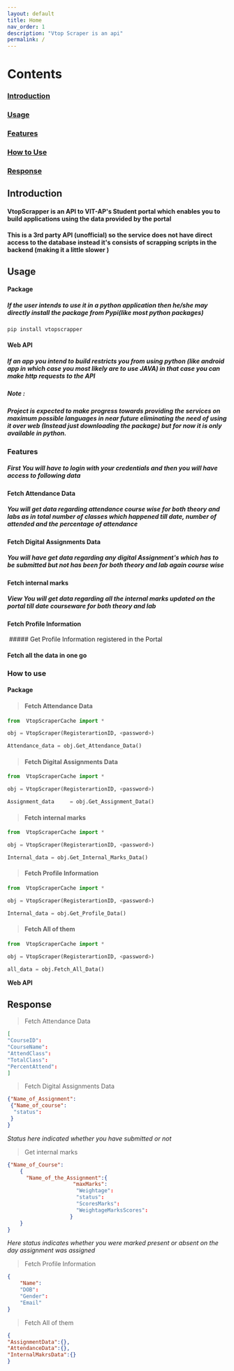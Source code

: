```yaml
---
layout: default
title: Home
nav_order: 1
description: "Vtop Scraper is an api"
permalink: /
---
```


# Contents

### [Introduction](#intro)

### [Usage](#usage)

### [Features](#features)

### [How to Use](#htc)

### [Response](#resp)

<a name="intro"></a>

## Introduction

#### VtopScrapper is an API to VIT-AP's Student portal which enables you to build applications using the data provided by the portal

#### This is a 3rd party API (unofficial) so the service does not have direct access to the database instead it's consists of scrapping scripts in the backend (making it a little slower )<a name="usage"></a>

## Usage

#### **Package** 

##### If the user intends to use it in a python application then he/she may directly install the package from Pypi(like most python packages)

    pip install vtopscrapper

#### **Web API** 

##### If an app you intend to build restricts you from using python (like android app in which case you most likely are to use JAVA) in that case you can make http requests to the API

##### **Note** : 

##### Project is expected to make progress towards providing the services on maximum possible languages in near future eliminating the need of using it over web (Instead just downloading the package) but for now it is only available in python.

<a name="features"></a>

### Features

##### First You will have to login with your credentials and then you will have access to following data

   #### **Fetch Attendance Data**

##### You will get data regarding attendance course wise for both theory and labs as in total number of classes which happened till date, number of attended and the percentage of attendance


   #### **Fetch Digital Assignments Data** 

   ##### You will have get data regarding any digital Assignment's which has to be submitted but not has been for both theory and lab again course wise

   #### **Fetch internal marks**

##### View You will get data regarding all the internal marks updated on the portal till date courseware for both theory and lab

#### **Fetch Profile Information**

​	##### Get Profile Information registered in the Portal 



   #### **Fetch all the data in one go**

<a name="htc"></a>

### How to use

#### **Package**



> #### Fetch Attendance Data

```python
from  VtopScraperCache import *

obj = VtopScraper(RegisterartionID, <password>)

Attendance_data = obj.Get_Attendance_Data()
```



> #### Fetch Digital Assignments Data

```python
from  VtopScraperCache import *

obj = VtopScraper(RegisterartionID, <password>)

Assignment_data     = obj.Get_Assignment_Data()
```



> #### Fetch internal marks

```python
from  VtopScraperCache import *

obj = VtopScraper(RegisterartionID, <password>)

Internal_data = obj.Get_Internal_Marks_Data()
```



> #### Fetch Profile Information

```python
from  VtopScraperCache import *

obj = VtopScraper(RegisterartionID, <password>)

Internal_data = obj.Get_Profile_Data()
```




> #### Fetch All of them

```python
from  VtopScraperCache import *

obj = VtopScraper(RegisterartionID, <password>)

all_data = obj.Fetch_All_Data()

```


**Web API**




<a name="intro"></a>

## Response

> Fetch Attendance Data

```json
[
"CourseID":
"CourseName":
"AttendClass":
"TotalClass":
"PercentAttend":
]
```



> Fetch Digital Assignments Data

```json
{"Name_of_Assignment":
 {"Name_of_course":
  "status":
 }
}
```

*Status here indicated whether you have submitted or not*



> Get internal marks

```json
{"Name_of_Course":
	{
	  "Name_of_the_Assignment":{
				     "maxMarks":
				      "Weightage":
				      "status":
				      "ScoresMarks":
				      "WeightageMarksScores":
				    }
	}
}
```

*Here status indicates whether you were marked present or absent on the day assignment was assigned*



> Fetch Profile Information

```json
{
    "Name":
    "DOB":
    "Gender":
    "Email"
}
```




> Fetch All of them

```json
{
"AssignmentData":{},
"AttendanceData":{}, 
"InternalMakrsData":{}
}
```



